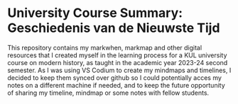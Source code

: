# University Course Summary: Geschiedenis van de Nieuwste Tijd

This repository contains my markwhen, markmap and other digital resources that I created myself in the learning process for a KUL
university course on modern history, as taught in the academic year 2023-24 second semester. As I was using VS Codium to create my mindmaps
and timelines, I decided to keep them synced over github so I could potentially acces my notes on a different machine if needed, and to keep the 
future opportunity of sharing my timeline, mindmap or some notes with fellow students.
